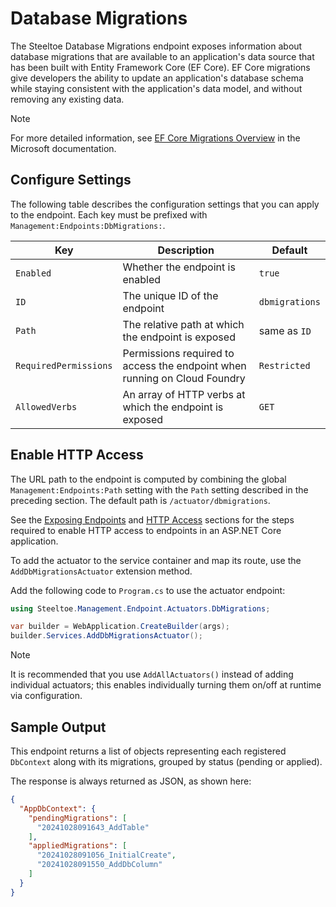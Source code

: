 # Database Migrations

The Steeltoe Database Migrations endpoint exposes information about database migrations that are available to an application's data source that has been built with Entity Framework Core (EF Core). EF Core migrations give developers the ability to update an application's database schema while staying consistent with the application's data model, and without removing any existing data.

> [!NOTE]
> For more detailed information, see [EF Core Migrations Overview](https://learn.microsoft.com/ef/core/managing-schemas/migrations) in the Microsoft documentation.

## Configure Settings

The following table describes the configuration settings that you can apply to the endpoint.
Each key must be prefixed with `Management:Endpoints:DbMigrations:`.

| Key | Description | Default |
| --- | ----------- | ------- |
| `Enabled` | Whether the endpoint is enabled | `true` |
| `ID`      | The unique ID of the endpoint | `dbmigrations` |
| `Path`    | The relative path at which the endpoint is exposed | same as `ID` |
| `RequiredPermissions` | Permissions required to access the endpoint when running on Cloud Foundry | `Restricted` |
| `AllowedVerbs` | An array of HTTP verbs at which the endpoint is exposed | `GET` |

## Enable HTTP Access

The URL path to the endpoint is computed by combining the global `Management:Endpoints:Path` setting with the `Path` setting described in the preceding section.
The default path is `/actuator/dbmigrations`.

See the [Exposing Endpoints](./using-endpoints.md#exposing-endpoints) and [HTTP Access](./using-endpoints.md#http-access) sections for the steps required to enable HTTP access to endpoints in an ASP.NET Core application.

To add the actuator to the service container and map its route, use the `AddDbMigrationsActuator` extension method.

Add the following code to `Program.cs` to use the actuator endpoint:

```csharp
using Steeltoe.Management.Endpoint.Actuators.DbMigrations;

var builder = WebApplication.CreateBuilder(args);
builder.Services.AddDbMigrationsActuator();
```

> [!NOTE]
> It is recommended that you use `AddAllActuators()` instead of adding individual actuators;
> this enables individually turning them on/off at runtime via configuration.

## Sample Output

This endpoint returns a list of objects representing each registered `DbContext` along with its migrations, grouped by status (pending or applied).

The response is always returned as JSON, as shown here:

```json
{
  "AppDbContext": {
    "pendingMigrations": [
      "20241028091643_AddTable"
    ],
    "appliedMigrations": [
      "20241028091056_InitialCreate",
      "20241028091550_AddDbColumn"
    ]
  }
}
```
